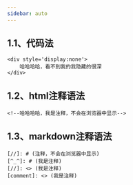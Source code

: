 ```yaml
---
sidebar: auto
---
```

    
## 1.1、代码法
    <div style='display:none'>
        哈哈哈哈，看不到我的我隐藏的很深
    </div>
## 1.2、html注释语法
    <!--哈哈哈哈，我是注释，不会在浏览器中显示-->
## 1.3、markdown注释语法
    [//]: # (注释，不会在浏览器中显示)
    [^_^]: # (我是注释)
    [//]: <> (我是注释)
    [comment]: <> (我是注释)

